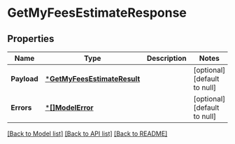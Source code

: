 # GetMyFeesEstimateResponse

## Properties
Name | Type | Description | Notes
------------ | ------------- | ------------- | -------------
**Payload** | [***GetMyFeesEstimateResult**](GetMyFeesEstimateResult.md) |  | [optional] [default to null]
**Errors** | [***[]ModelError**](array.md) |  | [optional] [default to null]

[[Back to Model list]](../README.md#documentation-for-models) [[Back to API list]](../README.md#documentation-for-api-endpoints) [[Back to README]](../README.md)

